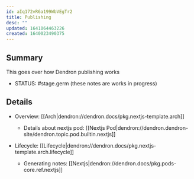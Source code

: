 ```yaml
---
id: aIq172vR6a199WbVEgTr2
title: Publishing
desc: ""
updated: 1641064463226
created: 1640023490375
---
```


## Summary

This goes over how Dendron publishing works

- STATUS: #stage.germ (these notes are works in progress)

## Details

- Overview: [[Arch|dendron://dendron.docs/pkg.nextjs-template.arch]]

  - Details about nextjs pod: [[Nextjs Pod|dendron://dendron.dendron-site/dendron.topic.pod.builtin.nextjs]]

- Lifecycle: [[Lifecycle|dendron://dendron.docs/pkg.nextjs-template.arch.lifecycle]]
  - Generating notes: [[Nextjs|dendron://dendron.docs/pkg.pods-core.ref.nextjs]]
